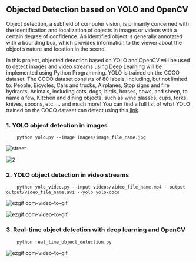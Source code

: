 ## Objected Detection based on YOLO and OpenCV

Object detection, a subfield of computer vision, is primarily concerned with the identification and localization of objects in images or videos with a certain degree of confidence. An identified object is generally annotated with a bounding box, which provides information to the viewer about the object’s nature and location in the scene.

In this project, objected detection based on YOLO and OpenCV will be used to detect images and video streams using Deep Learning will be implemented using Python Programming. YOLO is trained on the COCO dataset. The COCO dataset consists of 80 labels, including, but not limited to:
People, Bicycles, Cars and trucks, Airplanes, Stop signs and fire hydrants, Animals, including cats, dogs, birds, horses, cows, and sheep, to name a few, Kitchen and dining objects, such as wine glasses, cups, forks, knives, spoons, etc. … and much more!
You can find a full list of what YOLO trained on the COCO dataset can detect using this [link](https://github.com/pjreddie/darknet/blob/master/data/coco.names).

### 1. YOLO object detection in images


        python yolo.py --image images/image_file_name.jpg
        
        
        
![street](https://user-images.githubusercontent.com/81799459/226161306-225e0a4f-0ba4-4249-a5c6-fae9ea7cfe9f.gif)


![2](https://user-images.githubusercontent.com/81799459/226163322-c72a5041-255a-4840-8aa9-fa8d3c4ee13c.gif)



### 2. YOLO object detection in video streams

        python yolo_video.py --input videos/video_file_name.mp4 --output output/video_file_name.avi --yolo yolo-coco
        


![ezgif com-video-to-gif](https://user-images.githubusercontent.com/81799459/226162430-19df3b94-be43-4292-ac55-07d84fa150f8.gif)



![ezgif com-video-to-gif](https://user-images.githubusercontent.com/81799459/226166537-cc098f4f-36f6-40f1-bd1e-d9188f1a21ae.gif)



### 3. Real-time object detection with deep learning and OpenCV

        python real_time_object_detection.py
        
        
        

![ezgif com-video-to-gif](https://user-images.githubusercontent.com/81799459/226170172-59c0715f-41bd-4988-9834-939816dedd95.gif)



